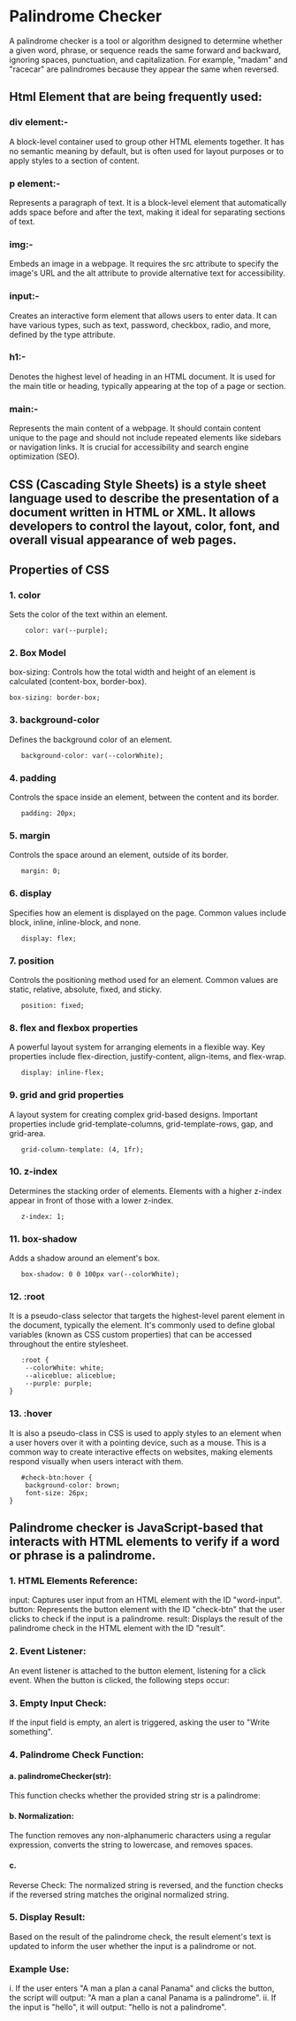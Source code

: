 # Palindrome Checker

A palindrome checker is a tool or algorithm designed to determine whether a given word, phrase, or sequence reads the same forward and backward, ignoring spaces, punctuation, and capitalization. For example, "madam" and "racecar" are palindromes because they appear the same when reversed. 


## Html Element that are being frequently used:
### div element:-
A block-level container used to group other HTML elements together. It has no semantic meaning by default, but is often used for layout purposes or to apply styles to a section of content.

### p element:-
Represents a paragraph of text. It is a block-level element that automatically adds space before and after the text, making it ideal for separating sections of text.

### img:-
Embeds an image in a webpage. It requires the src attribute to specify the image's URL and the alt attribute to provide alternative text for accessibility.

### input:-
Creates an interactive form element that allows users to enter data. It can have various types, such as text, password, checkbox, radio, and more, defined by the type attribute.

### h1:-
Denotes the highest level of heading in an HTML document. It is used for the main title or heading, typically appearing at the top of a page or section.

### main:-
Represents the main content of a webpage. It should contain content unique to the page and should not include repeated elements like sidebars or navigation links. It is crucial for accessibility and search engine optimization (SEO).

## CSS (Cascading Style Sheets) is a style sheet language used to describe the presentation of a document written in HTML or XML. It allows developers to control the layout, color, font, and overall visual appearance of web pages.

## Properties of CSS

### 1. color
Sets the color of the text within an element.
```* 
    color: var(--purple);
```


### 2. Box Model
box-sizing: Controls how the total width and height of an element is calculated (content-box, border-box).
```
box-sizing: border-box;
```

### 3. background-color
Defines the background color of an element.
```
   background-color: var(--colorWhite);
```
### 4. padding
Controls the space inside an element, between the content and its border.
```
   padding: 20px;
```
### 5. margin
Controls the space around an element, outside of its border.
```
   margin: 0;
```
### 6. display
Specifies how an element is displayed on the page. Common values include block, inline, inline-block, and none.
```
   display: flex;
```
### 7. position
Controls the positioning method used for an element. Common values are static, relative, absolute, fixed, and sticky.
```
   position: fixed;
```
### 8. flex and flexbox properties
A powerful layout system for arranging elements in a flexible way. Key properties include flex-direction, justify-content, align-items, and flex-wrap.
```
   display: inline-flex;
```
### 9. grid and grid properties
A layout system for creating complex grid-based designs. Important properties include grid-template-columns, grid-template-rows, gap, and grid-area.
```
   grid-column-template: (4, 1fr);
```
### 10. z-index
Determines the stacking order of elements. Elements with a higher z-index appear in front of those with a lower z-index.
```
   z-index: 1;
```
### 11. box-shadow
Adds a shadow around an element's box.
```
   box-shadow: 0 0 100px var(--colorWhite);
```
### 12. :root 
It is a pseudo-class selector that targets the highest-level parent element in the document, typically the <html> element. It's commonly used to define global variables (known as CSS custom properties) that can be accessed throughout the entire stylesheet.
```
   :root {
    --colorWhite: white;
    --aliceblue: aliceblue;
    --purple: purple;
}
```
### 13. :hover
It is also a pseudo-class in CSS is used to apply styles to an element when a user hovers over it with a pointing device, such as a mouse. This is a common way to create interactive effects on websites, making elements respond visually when users interact with them.
```
   #check-btn:hover {
    background-color: brown;
    font-size: 26px;
}
```
## Palindrome checker is JavaScript-based that interacts with HTML elements to verify if a word or phrase is a palindrome.

### 1. HTML Elements Reference:
input: Captures user input from an HTML element with the ID "word-input".
button: Represents the button element with the ID "check-btn" that the user clicks to check if the input is a palindrome.
result: Displays the result of the palindrome check in the HTML element with the ID "result".

### 2. Event Listener:
An event listener is attached to the button element, listening for a click event. When the button is clicked, the following steps occur:

### 3. Empty Input Check:
If the input field is empty, an alert is triggered, asking the user to "Write something".

### 4. Palindrome Check Function:
#### a. palindromeChecker(str): 
This function checks whether the provided string str is a palindrome:
#### b. Normalization: 
The function removes any non-alphanumeric characters using a regular expression, converts the string to lowercase, and removes spaces.
#### c. 
Reverse Check: The normalized string is reversed, and the function checks if the reversed string matches the original normalized string.

### 5. Display Result:
Based on the result of the palindrome check, the result element's text is updated to inform the user whether the input is a palindrome or not.

### Example Use:
i. If the user enters "A man a plan a canal Panama" and clicks the button, the script will output: "A man a plan a canal Panama is a palindrome".
ii. If the input is "hello", it will output: "hello is not a palindrome".
